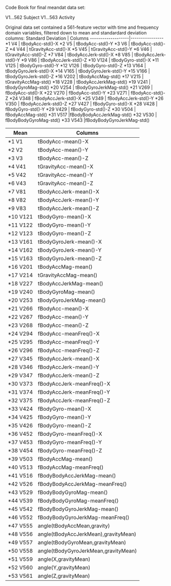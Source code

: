 Code Book for final meandat data set:

V1...562 Subject
V1...563 Activity

Original data set contained a 561-feature vector with time and frequency domain variables, filtered down to mean and standardard deviation columns:
Standard Deviation | Columns
-------------------|----------------
*1    V4    |       tBodyAcc-std()-X
*2    V5    |      tBodyAcc-std()-Y
*3    V6    |       tBodyAcc-std()-Z
*4   V44    |    tGravityAcc-std()-X
*5   V45    |    tGravityAcc-std()-Y
*6   V46    |    tGravityAcc-std()-Z
*7   V84    |   tBodyAccJerk-std()-X
*8   V85    |   tBodyAccJerk-std()-Y
*9  V86     |  tBodyAccJerk-std()-Z
*10 V124    |      tBodyGyro-std()-X
*11 V125    |      tBodyGyro-std()-Y
*12 V126    |      tBodyGyro-std()-Z
*13 V164    |  tBodyGyroJerk-std()-X
*14 V165    |  tBodyGyroJerk-std()-Y
*15 V166    |  tBodyGyroJerk-std()-Z
*16 V202    |      tBodyAccMag-std()
*17 V215    |   tGravityAccMag-std()
*18 V228    |  tBodyAccJerkMag-std()
*19 V241    |     tBodyGyroMag-std()
*20 V254    | tBodyGyroJerkMag-std()
*21 V269    |       fBodyAcc-std()-X
*22 V270    |       fBodyAcc-std()-Y
*23 V271    |       fBodyAcc-std()-Z
*24 V348    |   fBodyAccJerk-std()-X
*25 V349    |   fBodyAccJerk-std()-Y
*26 V350    |   fBodyAccJerk-std()-Z
*27 V427    |      fBodyGyro-std()-X
*28 V428    |      fBodyGyro-std()-Y
*29 V429    |      fBodyGyro-std()-Z
*30 V504    |      fBodyAccMag-std()
*31 V517  |fBodyBodyAccJerkMag-std()
*32 V530  |   fBodyBodyGyroMag-std()
*33 V543 |fBodyBodyGyroJerkMag-std()

Mean | Columns
-----|---------
*1    V1        |            tBodyAcc-mean()-X
*2    V2        |            tBodyAcc-mean()-Y
*3    V3        |            tBodyAcc-mean()-Z
*4   V41        |         tGravityAcc-mean()-X
*5   V42        |         tGravityAcc-mean()-Y
*6   V43        |         tGravityAcc-mean()-Z
*7   V81        |        tBodyAccJerk-mean()-X
*8   V82        |        tBodyAccJerk-mean()-Y
*9   V83        |        tBodyAccJerk-mean()-Z
*10 V121        |           tBodyGyro-mean()-X
*11 V122        |           tBodyGyro-mean()-Y
*12 V123        |           tBodyGyro-mean()-Z
*13 V161        |       tBodyGyroJerk-mean()-X
*14 V162        |       tBodyGyroJerk-mean()-Y
*15 V163        |       tBodyGyroJerk-mean()-Z
*16 V201        |           tBodyAccMag-mean()
*17 V214        |        tGravityAccMag-mean()
*18 V227        |       tBodyAccJerkMag-mean()
*19 V240        |          tBodyGyroMag-mean()
*20 V253        |      tBodyGyroJerkMag-mean()
*21 V266        |            fBodyAcc-mean()-X
*22 V267        |            fBodyAcc-mean()-Y
*23 V268        |            fBodyAcc-mean()-Z
*24 V294        |        fBodyAcc-meanFreq()-X
*25 V295        |        fBodyAcc-meanFreq()-Y
*26 V296        |        fBodyAcc-meanFreq()-Z
*27 V345        |        fBodyAccJerk-mean()-X
*28 V346        |        fBodyAccJerk-mean()-Y
*29 V347        |        fBodyAccJerk-mean()-Z
*30 V373        |    fBodyAccJerk-meanFreq()-X
*31 V374        |    fBodyAccJerk-meanFreq()-Y
*32 V375        |    fBodyAccJerk-meanFreq()-Z
*33 V424        |           fBodyGyro-mean()-X
*34 V425        |           fBodyGyro-mean()-Y
*35 V426        |           fBodyGyro-mean()-Z
*36 V452        |       fBodyGyro-meanFreq()-X
*37 V453        |       fBodyGyro-meanFreq()-Y
*38 V454        |       fBodyGyro-meanFreq()-Z
*39 V503        |           fBodyAccMag-mean()
*40 V513        |       fBodyAccMag-meanFreq()
*41 V516        |   fBodyBodyAccJerkMag-mean()
*42 V526       |fBodyBodyAccJerkMag-meanFreq()
*43 V529        |      fBodyBodyGyroMag-mean()
*44 V539        |fBodyBodyGyroMag-meanFreq()
*45 V542        |  fBodyBodyGyroJerkMag-mean()
*46 V552      |fBodyBodyGyroJerkMag-meanFreq()
*47 V555      |    angle(tBodyAccMean,gravity)
*48 V556 |angle(tBodyAccJerkMean),gravityMean)
*49 V557  |   angle(tBodyGyroMean,gravityMean)
*50 V558 |angle(tBodyGyroJerkMean,gravityMean)
*51 V559        |         angle(X,gravityMean)
*52 V560        |         angle(Y,gravityMean)
*53 V561        |         angle(Z,gravityMean)